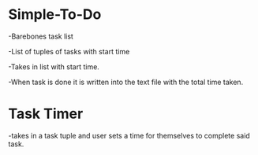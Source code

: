 # Simple-To-Do

-Barebones task list

-List of tuples of tasks with start time

-Takes in list with start time.

-When task is done it is written into the text file with the total time taken.

# Task Timer

-takes in a task tuple and user sets a time for themselves to complete said task.
